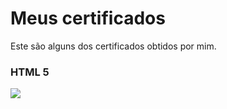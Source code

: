 # Meus certificados
Este são alguns dos certificados obtidos por mim.

### HTML 5
 ![](curso-web.png)
